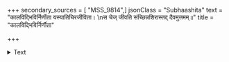 +++
secondary_sources = [ "MSS_9814",]
jsonClass = "Subhaashita"
text = "कालविद्भिविर्निर्णीता यस्यातिचिरजीविता।  \nस चेज् जीवति संच्छिन्नशिरास्तद् दैवमुत्तमम्॥"
title = "कालविद्भिविर्निर्णीता"

+++

<details><summary>Text</summary>

कालविद्भिविर्निर्णीता यस्यातिचिरजीविता।  
स चेज् जीवति संच्छिन्नशिरास्तद् दैवमुत्तमम्॥
</details>
